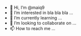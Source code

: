 - 👋 Hi, I’m @maiq9
- 👀 I’m interested in bla bla bla ...
- 🌱 I’m currently learning ...
- 💞️ I’m looking to collaborate on ...
- 📫 How to reach me ...

<!---
maiq9/maiq9 is a ✨ special ✨ repository because its `README.md` (this file) appears on your GitHub profile.
You can click the Preview link to take a look at your changes.
--->
